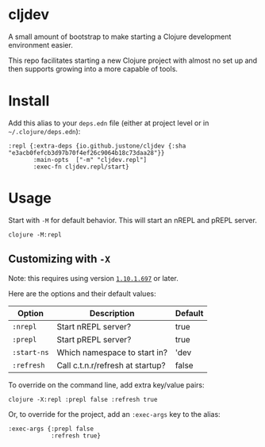 # cljdev

A small amount of bootstrap to make starting a Clojure development environment
easier.

This repo facilitates starting a new Clojure project with almost no set up and
then supports growing into a more capable of tools.

# Install

Add this alias to your `deps.edn` file (either at project level or in `~/.clojure/deps.edn`):

```
:repl {:extra-deps {io.github.justone/cljdev {:sha "e3acb0fefcb3d97b70f4ef26c9064b18c73daa28"}}
       :main-opts  ["-m" "cljdev.repl"]
       :exec-fn cljdev.repl/start}
```

# Usage

Start with `-M` for default behavior. This will start an nREPL and pREPL server.

```
clojure -M:repl
```

## Customizing with `-X`

Note: this requires using version [`1.10.1.697`](https://clojure.org/releases/tools#v1.10.1.697) or later.

Here are the options and their default values:

| Option      | Description                      | Default |
|-------------|----------------------------------|---------|
| `:nrepl`    | Start nREPL server?              | true    |
| `:prepl`    | Start pREPL server?              | true    |
| `:start-ns` | Which namespace to start in?     | 'dev    |
| `:refresh`  | Call c.t.n.r/refresh at startup? | false   |

To override on the command line, add extra key/value pairs:

```
clojure -X:repl :prepl false :refresh true
```

Or, to override for the project, add an `:exec-args` key to the alias:

```
:exec-args {:prepl false
            :refresh true}
```
